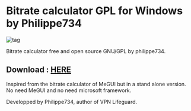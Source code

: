 # Bitrate calculator GPL for Windows by Philippe734


![tag](https://cloud.githubusercontent.com/assets/24923693/21680815/5c759432-d34c-11e6-8aac-fb6b21cb6411.jpg)

Bitrate calculator free and open source GNU/GPL by philippe734.

## Download : [HERE](https://github.com/Philippe734/Bitrate-calculator/raw/master/Windows/BitrateCalc.zip)

Inspired from the bitrate calculator of MeGUI but in a stand alone version. No need MeGUI and no need microsoft framework.

Developped by Philippe734, author of VPN Lifeguard.

